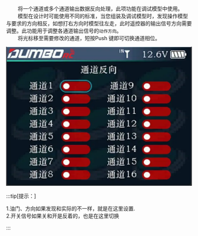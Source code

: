         将一个通道或多个通道输出数据反向处理，此项功能在调试模型中使用。<br/>        模型在设计时可能使用不同的标准，当您组装及调试模型时，发现操作模型与要求的方向相反，如想打右方向时模型往左走，此时遥控器的输出信号方向需要调整。此功能用于调整各通道输出信号的`动作方向`。<br/>        将光标移至需要修改的通道，短按Push 键即可切换通道相位。

![](../pic/231.webp)

:::tip[提示：]

1.油门、方向如果发现和实际的不一样，就是在这里设置.<br/>2.开关信号如果关和开是反着的，也是在这里切换

:::
